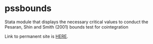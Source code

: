 # pssbounds
Stata module that displays the necessary critical values to conduct the Pesaran, Shin and Smith (2001) bounds test for cointegration

Link to permanent site is [HERE](http://andyphilips.github.io/pssbounds/).
